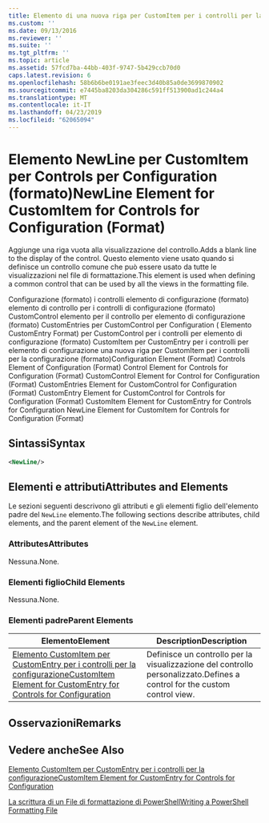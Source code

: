 ```yaml
---
title: Elemento di una nuova riga per CustomItem per i controlli per la configurazione (formato) | Microsoft Docs
ms.custom: ''
ms.date: 09/13/2016
ms.reviewer: ''
ms.suite: ''
ms.tgt_pltfrm: ''
ms.topic: article
ms.assetid: 57fcd7ba-44bb-403f-9747-5b429ccb70d0
caps.latest.revision: 6
ms.openlocfilehash: 58b6b6be0191ae3feec3d40b85a0de3699870902
ms.sourcegitcommit: e7445ba8203da304286c591ff513900ad1c244a4
ms.translationtype: MT
ms.contentlocale: it-IT
ms.lasthandoff: 04/23/2019
ms.locfileid: "62065094"
---
```

# <a name="newline-element-for-customitem-for-controls-for-configuration-format"></a><span data-ttu-id="5f512-102">Elemento NewLine per CustomItem per Controls per Configuration (formato)</span><span class="sxs-lookup"><span data-stu-id="5f512-102">NewLine Element for CustomItem for Controls for Configuration (Format)</span></span>

<span data-ttu-id="5f512-103">Aggiunge una riga vuota alla visualizzazione del controllo.</span><span class="sxs-lookup"><span data-stu-id="5f512-103">Adds a blank line to the display of the control.</span></span> <span data-ttu-id="5f512-104">Questo elemento viene usato quando si definisce un controllo comune che può essere usato da tutte le visualizzazioni nel file di formattazione.</span><span class="sxs-lookup"><span data-stu-id="5f512-104">This element is used when defining a common control that can be used by all the views in the formatting file.</span></span>

<span data-ttu-id="5f512-105">Configurazione (formato) i controlli elemento di configurazione (formato) elemento di controllo per i controlli di configurazione (formato) CustomControl elemento per il controllo per elemento di configurazione (formato) CustomEntries per CustomControl per Configuration ( Elemento CustomEntry Format) per CustomControl per i controlli per elemento di configurazione (formato) CustomItem per CustomEntry per i controlli per elemento di configurazione una nuova riga per CustomItem per i controlli per la configurazione (formato)</span><span class="sxs-lookup"><span data-stu-id="5f512-105">Configuration Element (Format) Controls Element of Configuration (Format) Control Element for Controls for Configuration (Format) CustomControl Element for Control for Configuration (Format) CustomEntries Element for CustomControl for Configuration (Format) CustomEntry Element for CustomControl for Controls for Configuration (Format) CustomItem Element for CustomEntry for Controls for Configuration NewLine Element for CustomItem for Controls for Configuration (Format)</span></span>

## <a name="syntax"></a><span data-ttu-id="5f512-106">Sintassi</span><span class="sxs-lookup"><span data-stu-id="5f512-106">Syntax</span></span>

```xml
<NewLine/>
```

## <a name="attributes-and-elements"></a><span data-ttu-id="5f512-107">Elementi e attributi</span><span class="sxs-lookup"><span data-stu-id="5f512-107">Attributes and Elements</span></span>

<span data-ttu-id="5f512-108">Le sezioni seguenti descrivono gli attributi e gli elementi figlio dell'elemento padre del `NewLine` elemento.</span><span class="sxs-lookup"><span data-stu-id="5f512-108">The following sections describe attributes, child elements, and the parent element of the `NewLine` element.</span></span>

### <a name="attributes"></a><span data-ttu-id="5f512-109">Attributes</span><span class="sxs-lookup"><span data-stu-id="5f512-109">Attributes</span></span>

<span data-ttu-id="5f512-110">Nessuna.</span><span class="sxs-lookup"><span data-stu-id="5f512-110">None.</span></span>

### <a name="child-elements"></a><span data-ttu-id="5f512-111">Elementi figlio</span><span class="sxs-lookup"><span data-stu-id="5f512-111">Child Elements</span></span>

<span data-ttu-id="5f512-112">Nessuna.</span><span class="sxs-lookup"><span data-stu-id="5f512-112">None.</span></span>

### <a name="parent-elements"></a><span data-ttu-id="5f512-113">Elementi padre</span><span class="sxs-lookup"><span data-stu-id="5f512-113">Parent Elements</span></span>

|<span data-ttu-id="5f512-114">Elemento</span><span class="sxs-lookup"><span data-stu-id="5f512-114">Element</span></span>|<span data-ttu-id="5f512-115">Description</span><span class="sxs-lookup"><span data-stu-id="5f512-115">Description</span></span>|
|-------------|-----------------|
|[<span data-ttu-id="5f512-116">Elemento CustomItem per CustomEntry per i controlli per la configurazione</span><span class="sxs-lookup"><span data-stu-id="5f512-116">CustomItem Element for CustomEntry for Controls for Configuration</span></span>](./customitem-element-for-customentry-for-controls-for-configuration-format.md)|<span data-ttu-id="5f512-117">Definisce un controllo per la visualizzazione del controllo personalizzato.</span><span class="sxs-lookup"><span data-stu-id="5f512-117">Defines a control for the custom control view.</span></span>|

## <a name="remarks"></a><span data-ttu-id="5f512-118">Osservazioni</span><span class="sxs-lookup"><span data-stu-id="5f512-118">Remarks</span></span>

## <a name="see-also"></a><span data-ttu-id="5f512-119">Vedere anche</span><span class="sxs-lookup"><span data-stu-id="5f512-119">See Also</span></span>

[<span data-ttu-id="5f512-120">Elemento CustomItem per CustomEntry per i controlli per la configurazione</span><span class="sxs-lookup"><span data-stu-id="5f512-120">CustomItem Element for CustomEntry for Controls for Configuration</span></span>](./customitem-element-for-customentry-for-controls-for-configuration-format.md)

[<span data-ttu-id="5f512-121">La scrittura di un File di formattazione di PowerShell</span><span class="sxs-lookup"><span data-stu-id="5f512-121">Writing a PowerShell Formatting File</span></span>](./writing-a-powershell-formatting-file.md)
